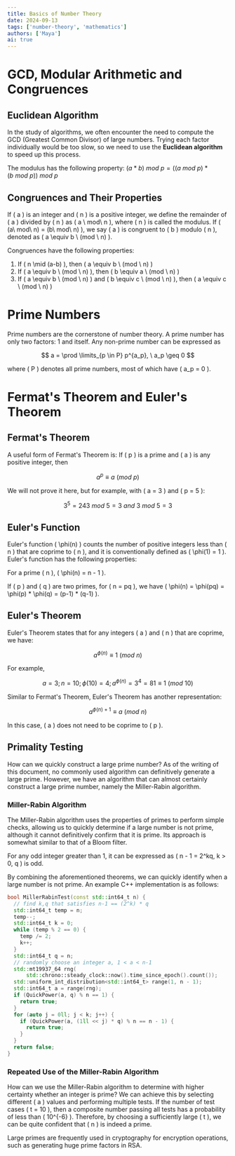 ```yaml
---
title: Basics of Number Theory
date: 2024-09-13
tags: ['number-theory', 'mathematics']
authors: ['Maya']
ai: true
---
```


# GCD, Modular Arithmetic and Congruences
## Euclidean Algorithm
In the study of algorithms, we often encounter the need to compute the GCD (Greatest Common Divisor) of large numbers. Trying each factor individually would be too slow, so we need to use the **Euclidean algorithm** to speed up this process.

The modulus has the following property: $(a*b)\ mod\ p = ((a\ mod\ p)*(b\ mod\ p))\ mod\ p$
## Congruences and Their Properties
If \( a \) is an integer and \( n \) is a positive integer, we define the remainder of \( a \) divided by \( n \) as \( a \ mod\ n \), where \( n \) is called the modulus. If \( (a\ mod\ n) = (b\ mod\ n) \), we say \( a \) is congruent to \( b \) modulo \( n \), denoted as \( a \equiv b \ (mod \ n) \).

Congruences have the following properties:
1. If \( n \mid (a-b) \), then \( a \equiv b \ (mod \ n) \)
2. If \( a \equiv b \ (mod \ n) \), then \( b \equiv a \ (mod \ n) \)
3. If \( a \equiv b \ (mod \ n) \) and \( b \equiv c \ (mod \ n) \), then \( a \equiv c \ (mod \ n) \)

# Prime Numbers
Prime numbers are the cornerstone of number theory. A prime number has only two factors: 1 and itself. Any non-prime number can be expressed as

$$ a = \prod \limits_{p \in P} p^{a_p}, \ a_p \geq 0 $$

where \( P \) denotes all prime numbers, most of which have \( a_p = 0 \).

# Fermat's Theorem and Euler's Theorem

## Fermat's Theorem
A useful form of Fermat's Theorem is:
If \( p \) is a prime and \( a \) is any positive integer, then

$$ a^p \equiv a \ (mod \ p) $$

We will not prove it here, but for example, with \( a = 3 \) and \( p = 5 \):

$$ 3^5 = 243\ mod\ 5 = 3 \ and \ 3\ mod\ 5 = 3 $$

## Euler's Function
Euler's function \( \phi(n) \) counts the number of positive integers less than \( n \) that are coprime to \( n \), and it is conventionally defined as \( \phi(1) = 1 \).
Euler's function has the following properties:

For a prime \( n \), \( \phi(n) = n - 1 \).

If \( p \) and \( q \) are two primes, for \( n = pq \), we have \( \phi(n) = \phi(pq) = \phi(p) * \phi(q) = (p-1) * (q-1) \).

## Euler's Theorem
Euler's Theorem states that for any integers \( a \) and \( n \) that are coprime, we have:

$$ a^{\phi(n)} \equiv 1 \ (mod \ n) $$

For example,

$$ a = 3; n = 10; \phi(10) = 4; a^{\phi(n)} = 3^4 = 81 \equiv 1 \ (mod \ 10) $$

Similar to Fermat's Theorem, Euler's Theorem has another representation:

$$ a^{\phi(n)+1} \equiv a \ (mod \ n) $$

In this case, \( a \) does not need to be coprime to \( p \).

## Primality Testing

How can we quickly construct a large prime number? As of the writing of this document, no commonly used algorithm can definitively generate a large prime. However, we have an algorithm that can almost certainly construct a large prime number, namely the Miller-Rabin algorithm.
### Miller-Rabin Algorithm
The Miller-Rabin algorithm uses the properties of primes to perform simple checks, allowing us to quickly determine if a large number is not prime, although it cannot definitively confirm that it is prime. Its approach is somewhat similar to that of a Bloom filter.

For any odd integer greater than 1, it can be expressed as \( n - 1 = 2^kq, k > 0, q \) is odd.

By combining the aforementioned theorems, we can quickly identify when a large number is not prime. An example C++ implementation is as follows:
```cpp
bool MillerRabinTest(const std::int64_t n) {
  // find k,q that satisfies n-1 == (2^k) * q
  std::int64_t temp = n;
  temp--;
  std::int64_t k = 0;
  while (temp % 2 == 0) {
    temp /= 2;
    k++;
  }
  std::int64_t q = n;
  // randomly choose an integer a, 1 < a < n-1
  std::mt19937_64 rng(
      std::chrono::steady_clock::now().time_since_epoch().count());
  std::uniform_int_distribution<std::int64_t> range(1, n - 1);
  std::int64_t a = range(rng);
  if (QuickPower(a, q) % n == 1) {
    return true;
  }
  for (auto j = 0ll; j < k; j++) {
    if (QuickPower(a, (1ll << j) * q) % n == n - 1) {
      return true;
    }
  }
  return false;
}
```

### Repeated Use of the Miller-Rabin Algorithm
How can we use the Miller-Rabin algorithm to determine with higher certainty whether an integer is prime? We can achieve this by selecting different \( a \) values and performing multiple tests. If the number of test cases \( t = 10 \), then a composite number passing all tests has a probability of less than \( 10^{-6} \). Therefore, by choosing a sufficiently large \( t \), we can be quite confident that \( n \) is indeed a prime.

Large primes are frequently used in cryptography for encryption operations, such as generating huge prime factors in RSA.